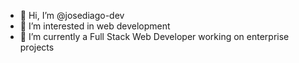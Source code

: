 - 👋 Hi, I’m @josediago-dev
- 👀 I’m interested in web development
- 🌱 I’m currently a Full Stack Web Developer working on enterprise projects

<!---
josediago-dev/josediago-dev is a ✨ special ✨ repository because its `README.md` (this file) appears on your GitHub profile.
You can click the Preview link to take a look at your changes.
--->
